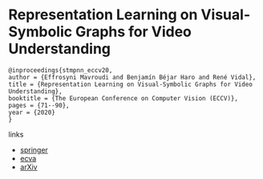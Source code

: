 # Representation Learning on Visual-Symbolic Graphs for Video Understanding

```
@inproceedings{stmpnn_eccv20,
author = {Effrosyni Mavroudi and Benjamín Béjar Haro and René Vidal},
title = {Representation Learning on Visual-Symbolic Graphs for Video Understanding},
booktitle = {The European Conference on Computer Vision (ECCV)},
pages = {71--90},
year = {2020}
}
```

links
- [springer](https://link.springer.com/chapter/10.1007/978-3-030-58526-6_5)
- [ecva](https://www.ecva.net/papers/eccv_2020/papers_ECCV/html/6535_ECCV_2020_paper.php)
- [arXiv](https://arxiv.org/abs/1905.07385)
